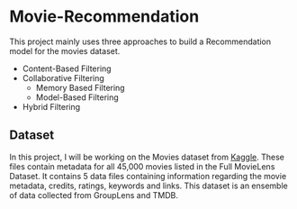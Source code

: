 # Movie-Recommendation

This project mainly uses three approaches to build a Recommendation model for the movies dataset. 

* Content-Based Filtering
* Collaborative Filtering
  - Memory Based Filtering 
  - Model-Based Filtering
* Hybrid Filtering

## Dataset

In this project, I will be working on the Movies dataset from [Kaggle](https://www.kaggle.com/rounakbanik/the-movies-dataset). These files contain metadata for all 45,000 movies listed in the Full MovieLens Dataset. It contains 5 data files containing information regarding the movie metadata, credits, ratings, keywords and links. This dataset is an ensemble of data collected from GroupLens and TMDB. 
